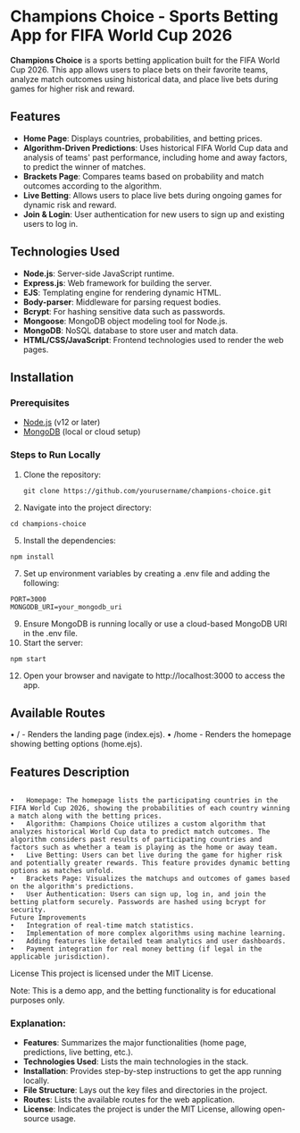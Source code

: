 # Champions Choice - Sports Betting App for FIFA World Cup 2026


**Champions Choice** is a sports betting application built for the FIFA World Cup 2026. This app allows users to place bets on their favorite teams, analyze match outcomes using historical data, and place live bets during games for higher risk and reward.

## Features

- **Home Page**: Displays countries, probabilities, and betting prices.
- **Algorithm-Driven Predictions**: Uses historical FIFA World Cup data and analysis of teams' past performance, including home and away factors, to predict the winner of matches.
- **Brackets Page**: Compares teams based on probability and match outcomes according to the algorithm.
- **Live Betting**: Allows users to place live bets during ongoing games for dynamic risk and reward.
- **Join & Login**: User authentication for new users to sign up and existing users to log in.

## Technologies Used

- **Node.js**: Server-side JavaScript runtime.
- **Express.js**: Web framework for building the server.
- **EJS**: Templating engine for rendering dynamic HTML.
- **Body-parser**: Middleware for parsing request bodies.
- **Bcrypt**: For hashing sensitive data such as passwords.
- **Mongoose**: MongoDB object modeling tool for Node.js.
- **MongoDB**: NoSQL database to store user and match data.
- **HTML/CSS/JavaScript**: Frontend technologies used to render the web pages.

## Installation

### Prerequisites
- [Node.js](https://nodejs.org/en/) (v12 or later)
- [MongoDB](https://www.mongodb.com/) (local or cloud setup)

### Steps to Run Locally

1. Clone the repository:
   ```
   git clone https://github.com/yourusername/champions-choice.git
   ```
3.	Navigate into the project directory:
   ```
cd champions-choice
```
5.	Install the dependencies:
```
npm install
```
7.	Set up environment variables by creating a .env file and adding the following:
   ```
PORT=3000
MONGODB_URI=your_mongodb_uri
```
9.	Ensure MongoDB is running locally or use a cloud-based MongoDB URI in the .env file.
10.	Start the server:
```
npm start
```
12.	Open your browser and navigate to http://localhost:3000 to access the app.

## Available Routes

•	/ - Renders the landing page (index.ejs).
•	/home - Renders the homepage showing betting options (home.ejs).

## Features Description
```

•	Homepage: The homepage lists the participating countries in the FIFA World Cup 2026, showing the probabilities of each country winning a match along with the betting prices.
•	Algorithm: Champions Choice utilizes a custom algorithm that analyzes historical World Cup data to predict match outcomes. The algorithm considers past results of participating countries and factors such as whether a team is playing as the home or away team.
•	Live Betting: Users can bet live during the game for higher risk and potentially greater rewards. This feature provides dynamic betting options as matches unfold.
•	Brackets Page: Visualizes the matchups and outcomes of games based on the algorithm's predictions.
•	User Authentication: Users can sign up, log in, and join the betting platform securely. Passwords are hashed using bcrypt for security.
Future Improvements
•	Integration of real-time match statistics.
•	Implementation of more complex algorithms using machine learning.
•	Adding features like detailed team analytics and user dashboards.
•	Payment integration for real money betting (if legal in the applicable jurisdiction).
```
License
This project is licensed under the MIT License.
 
Note: This is a demo app, and the betting functionality is for educational purposes only.
### Explanation:

- **Features**: Summarizes the major functionalities (home page, predictions, live betting, etc.).
- **Technologies Used**: Lists the main technologies in the stack.
- **Installation**: Provides step-by-step instructions to get the app running locally.
- **File Structure**: Lays out the key files and directories in the project.
- **Routes**: Lists the available routes for the web application.
- **License**: Indicates the project is under the MIT License, allowing open-source usage.
